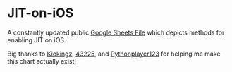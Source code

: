 # JIT-on-iOS
A constantly updated public [Google Sheets File](https://docs.google.com/spreadsheets/d/17P1FD7huCMAMKnM6Je3vyxt9cEDbX7iS-1GjLbykSRs/edit?gid=62226392#gid=62226392) which depicts methods for enabling JIT on iOS.

Big thanks to [Kiokingz](https://github.com/Kiokingz), [43225](https://github.com/000x3), and [Pythonplayer123](https://github.com/junepark678) for helping me make this chart actually exist!
